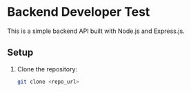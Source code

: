 # Backend Developer Test

This is a simple backend API built with Node.js and Express.js.

## Setup

1. Clone the repository:
   ```bash
   git clone <repo_url>
